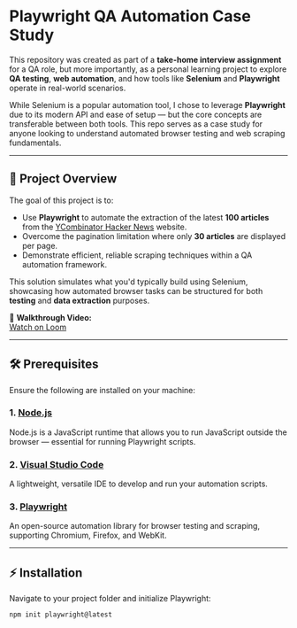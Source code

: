 # Playwright QA Automation Case Study

This repository was created as part of a **take-home interview assignment** for a QA role, but more importantly, as a personal learning project to explore **QA testing**, **web automation**, and how tools like **Selenium** and **Playwright** operate in real-world scenarios.

While Selenium is a popular automation tool, I chose to leverage **Playwright** due to its modern API and ease of setup — but the core concepts are transferable between both tools. This repo serves as a case study for anyone looking to understand automated browser testing and web scraping fundamentals.

---

## 🚀 Project Overview

The goal of this project is to:
- Use **Playwright** to automate the extraction of the latest **100 articles** from the [YCombinator Hacker News](https://news.ycombinator.com/) website.
- Overcome the pagination limitation where only **30 articles** are displayed per page.
- Demonstrate efficient, reliable scraping techniques within a QA automation framework.

This solution simulates what you'd typically build using Selenium, showcasing how automated browser tasks can be structured for both **testing** and **data extraction** purposes.

🎥 **Walkthrough Video:**  
[Watch on Loom](https://www.loom.com/share/be90f9920f64430dba7ef0fbd4b73771)

---

## 🛠️ Prerequisites

Ensure the following are installed on your machine:

### 1. [Node.js](https://nodejs.org/en)
Node.js is a JavaScript runtime that allows you to run JavaScript outside the browser — essential for running Playwright scripts.

### 2. [Visual Studio Code](https://code.visualstudio.com/)
A lightweight, versatile IDE to develop and run your automation scripts.

### 3. [Playwright](https://playwright.dev/)
An open-source automation library for browser testing and scraping, supporting Chromium, Firefox, and WebKit.

---

## ⚡ Installation

Navigate to your project folder and initialize Playwright:

```bash
npm init playwright@latest

